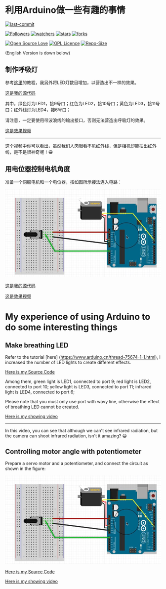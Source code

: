 # 利用Arduino做一些有趣的事情

[![last-commit](https://img.shields.io/github/last-commit/HollowMan6/Play-with-Arduino)](../../graphs/commit-activity)

[![Followers](https://img.shields.io/github/followers/HollowMan6?style=social)](https://github.com/HollowMan6?tab=followers)
[![watchers](https://img.shields.io/github/watchers/HollowMan6/Play-with-Arduino?style=social)](../../watchers)
[![stars](https://img.shields.io/github/stars/HollowMan6/Play-with-Arduino?style=social)](../../stargazers)
[![forks](https://img.shields.io/github/forks/HollowMan6/Play-with-Arduino?style=social)](../../network/members)

[![Open Source Love](https://badges.frapsoft.com/os/v1/open-source.svg?v=103)](https://hollowman6.github.io/fund.html)
[![GPL Licence](https://badges.frapsoft.com/os/gpl/gpl.svg?v=103)](https://opensource.org/licenses/GPL-3.0/)
[![Repo-Size](https://img.shields.io/github/repo-size/HollowMan6/Play-with-Arduino.svg)](../../archive/master.zip)

(English Version is down below)

## 制作呼吸灯

参考[这里](https://www.arduino.cn/thread-75674-1-1.html)的教程，我另外将LED灯数目增加，以营造出不一样的效果。

[这是我的源代码](LED-breathing-lamp.ino)

其中，绿色灯为LED1，接9号口；红色为LED2，接10号口；黄色为LED3，接11号口；红外线灯为LED4，接6号口；

请注意，一定要使用带波浪线的输出接口，否则无法营造出呼吸灯的效果。

[这是效果视频](LED-breathing-lamp.mp4)

---

这个视频中你可以看出，虽然我们人肉眼看不见红外线，但是相机却能拍出红外线，是不是很神奇呢！😀

## 用电位器控制电机角度

准备一个伺服电机和一个电位器，按如图所示接法连入电路：

![](Controlling-motor-angle-with-potentiometer.JPG)

[这是我的源代码](Controlling-motor-angle-with-potentiometer.ino)

[这是效果视频](Controlling-motor-angle-with-potentiometer.mp4)

# My experience of using Arduino to do some interesting things

## Make breathing LED

Refer to the tutorial [here] (https://www.arduino.cn/thread-75674-1-1.html), I increased the number of LED lights to create different effects.

[Here is my Source Code](LED-breathing-lamp.ino)

Among them, green light is LED1, connected to port 9; red light is LED2, connected to port 10; yellow light is LED3, connected to port 11; infrared light is LED4, connected to port 6;

Please note that you must only use port with wavy line, otherwise the effect of breathing LED cannot be created.

[Here is my showing video](LED-breathing-lamp.mp4)

---

In this video, you can see that although we can't see infrared radiation, but the camera can shoot infrared radiation, isn't it amazing? 😀

## Controlling motor angle with potentiometer

Prepare a servo motor and a potentiometer, and connect the circuit as shown in the figure:

![](Controlling-motor-angle-with-potentiometer.JPG)

[Here is my Source Code](Controlling-motor-angle-with-potentiometer.ino)

[Here is my showing video](LED-breathing-lamp.mp4)
